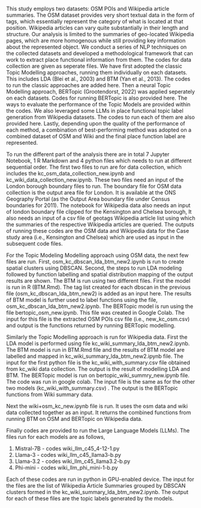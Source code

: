 This study employs two datasets: OSM POIs and Wikipedia article summaries. The OSM dataset provides very short textual data in the form of tags, which essentially represent the category of what is located at that position. Wikipedia articles can vary quite substantially in their length and structure. Our analysis is limited to the summaries of geo-located Wikipedia pages, which are more homogenous while still providing key information about the represented object. 
We conduct a series of NLP techniques on the collected datasets and developed a methodological framework that can work to extract place functional information from them. The codes for data collection are given as seperate files.
We have first adopted the classic Topic Modelling approaches, running them individually on each datasets. This includes LDA (Blei et al., 2003) and BTM (Yan et al., 2013). The codes to run the classic approaches are added here. Then a neural Topic Modelling approach, BERTopic (Grootendorst, 2022) was applied seperately on each datasets. Codes for running BERTopic is also provided here. The ways to evaluate the performance of the Topic Models are provided within the codes. 
We also leveraged some LLMs in place functional topic label generation from Wikipedia datasets. The codes to run each of them are also provided here.
Lastly, depending upon the quality of the performance of each method, a combination of best-performing method was adopted on a combined dataset of OSM and Wiki and the final place function label are represented.

To run the different part of the analysis there are in total 7 Jupyter Notebook, 1 R Markdown and 4 python files which needs to run at different sequential order. The first two files to run are for data collection, which includes the kc_osm_data_collection_new.ipynb and kc_wiki_data_collection_new.ipynb. These two files need an input of the London borough boundary files to run. The boundary file for OSM data collection is the output area file for London. It is available at the ONS Geography Portal (as the Output Area boundary file under Census boundaries for 2011).  The notebook for Wikipedia data also needs an input of london boundary file clipped for the Kensington and Chelsea borough,  It also needs an input of a csv file of geotags Wikipedia article list using which the summaries of the respective Wikipedia articles are queried.  The outputs of running these codes are the OSM data and Wikipedia data for the Case study area (i.e., Kensington and Chelsea) which are used as input in the subsequent code files. 

For the Topic Modeling Modelling approach using OSM data, the next few files are run. First, osm_kc_dbscan_lda_btm_new2.ipynb is run to create spatial clusters using DBSCAN. Second, the steps to run LDA modeling followed by function labelling and spatial distribution mapping of the output results are shown. The BTM is run using two different files. First the model is run in R (BTM.Rmd). The tag list created for each dbscan in the previous file (osm_kc_dbscan_lda_btm_new2) is added as an input here. The results of BTM model is further used to label functions using the file, osm_kc_dbscan_lda_btm_new2.ipynb. The BERTopic model is run using the file bertopic_osm_new.ipynb. This file was created in Google Colab. The input for this file is the extracted OSM POIs csv file (i.e., new_kc_osm.csv) and output is the functions returned by running BERTopic modelling. 

Similarly the Topic Modelling approach is run for Wikipedia data. First the LDA model is performed using file kc_wiki_summary_lda_btm_new2.ipynb. The BTM model is run in BTM.Rmd file and the results of BTM model are labelled and mapped in kc_wiki_summary_lda_btm_new2.ipynb file. The input for the first python file is the kc_wiki_with_summary.csv file obtained from kc_wiki data collection. The output is the result of modelling LDA and BTM. The BERTopic model is run on bertopic_wiki_summry_new.ipynb file. The code was run in google colab. The input file is the same as for the other two models (kc_wiki_with_summary.csv) . The output is the BERTopic functions from Wiki summary data.  

Next the wiki+osm_kc_new.ipynb file is run. It uses the osm data and wiki data collected together as an input. It returns the combined functions from running BTM on OSM and BERTopic on Wikipedia data.

Finally codes are provided to run the Large Language Models (LLMs). The files run for each models are as follows, 
1. Mistral-7B - codes wiki_llm_c45_4-12-1.py
2. Llama-3 - codes wiki_llm_c45_llama3-b.py
3. Llama-3.2 - codes wiki_llm_c45_llama3.2-b.py
4. Phi-mini - codes wiki_llm_phi_mini-1-b.py

Each of these codes are run in python in GPU-enabled device. The input for the files are the list of Wikipedia Article Summaries grouped by DBSCAN clusters formed in the kc_wiki_summary_lda_btm_new2.ipynb. The output for each of these files are the topic labels generated by the models. 


